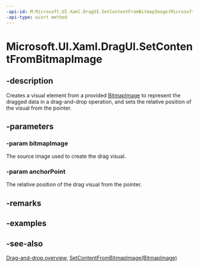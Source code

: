 ```yaml
---
-api-id: M:Microsoft.UI.Xaml.DragUI.SetContentFromBitmapImage(Microsoft.UI.Xaml.Media.Imaging.BitmapImage,Windows.Foundation.Point)
-api-type: winrt method
---
```


<!-- Method syntax
public void SetContentFromBitmapImage(Windows.UI.Xaml.Media.Imaging.BitmapImage bitmapImage, Windows.Foundation.Point anchorPoint)
-->

# Microsoft.UI.Xaml.DragUI.SetContentFromBitmapImage

## -description
Creates a visual element from a provided [BitmapImage](../microsoft.ui.xaml.media.imaging/bitmapimage.md) to represent the dragged data in a drag-and-drop operation, and sets the relative position of the visual from the pointer.

## -parameters
### -param bitmapImage
The source image used to create the drag visual.

### -param anchorPoint
The relative position of the drag visual from the pointer.

## -remarks

## -examples

## -see-also

[Drag-and-drop overview](/windows/apps/design/input/drag-and-drop), [SetContentFromBitmapImage(BitmapImage)](dragui_setcontentfrombitmapimage_623575846.md)

